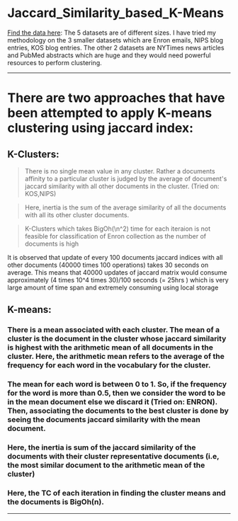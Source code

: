 # Jaccard_Similarity_based_K-Means 
[Find the data here](https://archive.ics.uci.edu/ml/datasets/Bag+of+Words): The 5 datasets are of different sizes. I have tried my methodology on the 3 smaller datasets which are Enron emails, NIPS blog entries, KOS blog entries. The other 2 datasets are NYTimes news articles and PubMed abstracts which are huge and they would need powerful resources to perform clustering.


----------------------------------------------------------

# There are two approaches that have been attempted to apply K-means clustering using jaccard index:

## K-Clusters: 
> There is no single mean value in any cluster. Rather a documents affinity to a particular cluster is judged by the average of document's jaccard similarity with all other documents in the cluster. (Tried on: KOS,NIPS)

> Here, inertia is the sum of the average similarity of all the documents with all its other cluster documents.

> K-Clusters which takes BigOh(\n^2\) time for each iteraion is not feasible for classification of Enron collection as the number of documents is high

It is observed that update of every 100 documents jaccard indices with all other documents (40000 times 100 operations) takes 30 seconds on average. This means that 40000 updates of jaccard matrix would consume approximately (4 times 10^4 times 30)/100 seconds (= 25hrs ) which is very large amount of time span and extremely consuming using local storage

## K-means: 
### There is a mean associated with each cluster. The mean of a cluster is the document in the cluster whose jaccard similarity is highest with the arithmetic mean of all documents in the cluster. Here, the arithmetic mean refers to the average of the frequency for each word in the vocabulary for the cluster. 
### The mean for each word is between 0 to 1. So, if the frequency for the word is more than 0.5, then we consider the word to be in the mean document else we discard it (Tried on: ENRON). Then, associating the documents to the best cluster is done by seeing the documents jaccard similarity with the mean document.
### Here, the inertia is sum of the jaccard similarity of the documents with their cluster representative documents (i.e, the most similar document to the arithmetic mean of the cluster)
### Here, the TC of each iteration in finding the cluster means and the documents is BigOh(n).
----------------------------------------------------------

